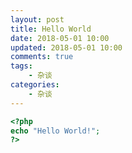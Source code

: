 ```yaml
---
layout: post
title: Hello World
date: 2018-05-01 10:00
updated: 2018-05-01 10:00
comments: true
tags: 
	- 杂谈
categories: 
	- 杂谈
---
```


``` php
<?php
echo "Hello World!";
?>
```